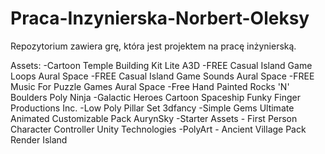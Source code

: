 # Praca-Inzynierska-Norbert-Oleksy
Repozytorium zawiera grę, która jest projektem na pracę inżynierską.

Assets:
-Cartoon Temple Building Kit Lite A3D
-FREE Casual Island Game Loops Aural Space
-FREE Casual Island Game Sounds Aural Space
-FREE Music For Puzzle Games Aural Space
-Free Hand Painted Rocks 'N' Boulders Poly Ninja
-Galactic Heroes Cartoon Spaceship Funky Finger Productions Inc.
-Low Poly Pillar Set 3dfancy
-Simple Gems Ultimate Animated Customizable Pack AurynSky
-Starter Assets - First Person Character Controller Unity Technologies
-PolyArt - Ancient Village Pack Render Island